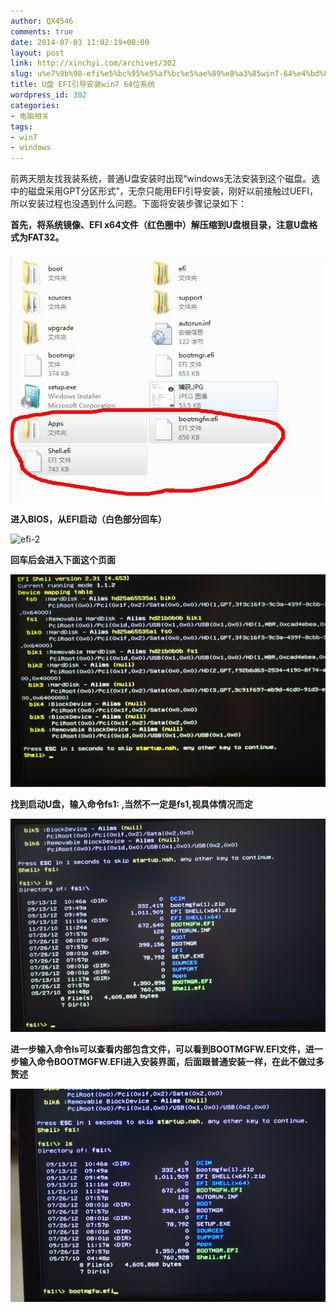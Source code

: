 ```yaml
---
author: QX4546
comments: true
date: 2014-07-03 11:02:19+00:00
layout: post
link: http://xinchyi.com/archives/302
slug: u%e7%9b%98-efi%e5%bc%95%e5%af%bc%e5%ae%89%e8%a3%85win7-64%e4%bd%8d%e7%b3%bb%e7%bb%9f
title: U盘 EFI引导安装win7 64位系统
wordpress_id: 302
categories:
- 电脑相关
tags:
- win7
- windows
---
```


前两天朋友找我装系统，普通U盘安装时出现“windows无法安装到这个磁盘。选中的磁盘采用GPT分区形式”，无奈只能用EFI引导安装，刚好以前接触过UEFI，所以安装过程也没遇到什么问题。下面将安装步骤记录如下：

**首先，将系统镜像、EFI x64文件（红色圈中）解压缩到U盘根目录，注意U盘格式为FAT32。**

![efi-1](/assets/img/2014/07/efi-1.jpg)

**进入BIOS，从EFI启动（白色部分回车）**

![efi-2](/assets/img/2014/07/efi-2.jpg)

**回车后会进入下面这个页面**

![efi-3](/assets/img/2014/07/efi-3.jpg)

**找到启动U盘，输入命令fs1: ,当然不一定是fs1,视具体情况而定**

![efi-4](/assets/img/2014/07/efi-4.jpg)

**进一步输入命令ls可以查看内部包含文件，可以看到BOOTMGFW.EFI文件，进一步输入命令BOOTMGFW.EFI进入安装界面，后面跟普通安装一样，在此不做过多赘述**

![efi-5](/assets/img/2014/07/efi-5.jpg)
